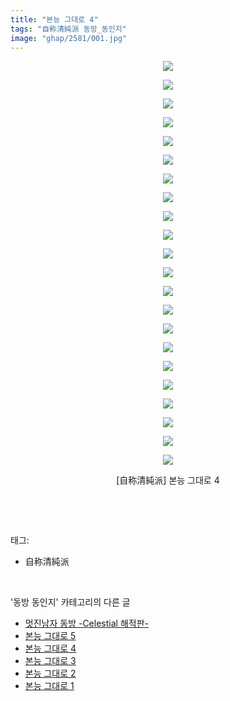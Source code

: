 ```yaml
---
title: "본능 그대로 4"
tags: "自称清純派 동방_동인지"
image: "ghap/2581/001.jpg"
---
```

<div class="article">
<p style="text-align: center; clear: none; float: none;"><img src="{{ site.nasurl }}/ghap/2581/001.jpg"/></p>
<p style="text-align: center; clear: none; float: none;"><img src="{{ site.nasurl }}/ghap/2581/002.jpg"/></p>
<p style="text-align: center; clear: none; float: none;"><img src="{{ site.nasurl }}/ghap/2581/003.jpg"/></p>
<p style="text-align: center; clear: none; float: none;"><img src="{{ site.nasurl }}/ghap/2581/004.jpg"/></p>
<p style="text-align: center; clear: none; float: none;"><img src="{{ site.nasurl }}/ghap/2581/005.jpg"/></p>
<p style="text-align: center; clear: none; float: none;"><img src="{{ site.nasurl }}/ghap/2581/006.jpg"/></p>
<p style="text-align: center; clear: none; float: none;"><img src="{{ site.nasurl }}/ghap/2581/007.jpg"/></p>
<p style="text-align: center; clear: none; float: none;"><img src="{{ site.nasurl }}/ghap/2581/008.jpg"/></p>
<p style="text-align: center; clear: none; float: none;"><img src="{{ site.nasurl }}/ghap/2581/009.jpg"/></p>
<p style="text-align: center; clear: none; float: none;"><img src="{{ site.nasurl }}/ghap/2581/010.jpg"/></p>
<p style="text-align: center; clear: none; float: none;"><img src="{{ site.nasurl }}/ghap/2581/011.jpg"/></p>
<p style="text-align: center; clear: none; float: none;"><img src="{{ site.nasurl }}/ghap/2581/012.jpg"/></p>
<p style="text-align: center; clear: none; float: none;"><img src="{{ site.nasurl }}/ghap/2581/013.jpg"/></p>
<p style="text-align: center; clear: none; float: none;"><img src="{{ site.nasurl }}/ghap/2581/014.jpg"/></p>
<p style="text-align: center; clear: none; float: none;"><img src="{{ site.nasurl }}/ghap/2581/015.jpg"/></p>
<p style="text-align: center; clear: none; float: none;"><img src="{{ site.nasurl }}/ghap/2581/016.jpg"/></p>
<p style="text-align: center; clear: none; float: none;"><img src="{{ site.nasurl }}/ghap/2581/017.jpg"/></p>
<p style="text-align: center; clear: none; float: none;"><img src="{{ site.nasurl }}/ghap/2581/018.jpg"/></p>
<p style="text-align: center; clear: none; float: none;"><img src="{{ site.nasurl }}/ghap/2581/019.jpg"/></p>
<p style="text-align: center; clear: none; float: none;"><img src="{{ site.nasurl }}/ghap/2581/020.jpg"/></p>
<p style="text-align: center; clear: none; float: none;"><img src="{{ site.nasurl }}/ghap/2581/021.jpg"/></p>
<p style="text-align: center; clear: none; float: none;"><img src="{{ site.nasurl }}/ghap/2581/022.jpg"/></p>
<p style="text-align: center; clear: none; float: none;">[自称清純派] 본능 그대로 4</p>
<p><br/></p>
</div><br/>
<div class="tagTrail">
<p>태그: </p>
<ul>
<li>自称清純派</li>
</ul>
</div><br/>
<div class="another">
<p>'동방 동인지' 카테고리의 다른 글</p>
<ul>
<li><a href="/2016-10-14-ghap_2583">멋진남자 동방 -Celestial 해적판-</a></li>
<li><a href="/2016-10-14-ghap_2582">본능 그대로 5</a></li>
<li><a href="/2016-10-14-ghap_2581">본능 그대로 4</a></li>
<li><a href="/2016-10-14-ghap_2580">본능 그대로 3</a></li>
<li><a href="/2016-10-14-ghap_2579">본능 그대로 2</a></li>
<li><a href="/2016-10-14-ghap_2578">본능 그대로 1</a></li>
</ul>
</div><br/>
<div class="cb_module cb_fluid">
<div class="cb_wrt cb_profile">
</div><!-- commentList close -->
</div><br/>
